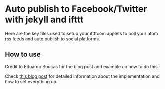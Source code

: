 # Auto publish to Facebook/Twitter with jekyll and ifttt

Here are the key files used to setup your iftttcom applets to poll your atom rss feeds and auto publish to social platforms. 

## How to use
Credit to Eduardo Boucas for the blog post and example on how to do this.

Check [this blog post](https://eduardoboucas.com/blog/2015/04/28/sharing-jekyll-posts-on-social-media-using-front-matter-and-ifttt.html) for detailed information about the implementation and how to set everything up.

